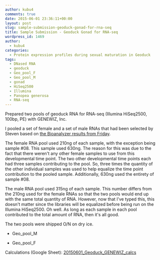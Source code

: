 ```yaml
---
author: kubu4
comments: true
date: 2015-06-01 23:36:11+00:00
layout: post
slug: sample-submission-geoduck-gonad-for-rna-seq
title: Sample Submission - Geoduck Gonad for RNA-seq
wordpress_id: 1469
author:
  - kubu4
categories:
  - Protein expression profiles during sexual maturation in Geoduck
tags:
  - DNased RNA
  - geoduck
  - Geo_pool_F
  - Geo_pool_M
  - gonad
  - HiSeq2500
  - Illumina
  - Panopea generosa
  - RNA-seq
---
```


Prepared two pools of geoduck RNA for RNA-seq (Illumina HiSeq2500, 100bp, PE) with GENEWIZ, Inc.

I pooled a set of female and a set of male RNAs that had been selected by Steven based on [the Bioanalyzer results from Friday](2015/05/28/bioanalyzer-geoduck-gonad-rna-quality-assessment.html).

The female RNA pool used 210ng of each sample, with the exception being sample #08. This sample used 630ng. The reason for this was due to the fact that there weren't any other female samples to use from this developmental time point. The two other developmental time points each had three samples contributing to the pool. So, three times the quantity of the other individual samples was used to help equalize the time point contribution to the pooled sample. Additionally, 630ng used the entirety of sample #08.

The male RNA pool used 315ng of each sample. This number differs from the 210ng used for the female RNAs so that the two pools would end up with the same total quantity of RNA. However, now that I've typed this, this doesn't matter since the libraries will be equalized before being run on the Illumina HiSeq2500. Oh well. As long as each sample in each pool contributed to the total amount of RNA, then it's all good.

The two pools were shipped O/N on dry ice.




    
  * Geo_pool_M

    
  * Geo_pool_F



Calculations (Google Sheet): [20150601_Geoduck_GENEWIZ_calcs](https://docs.google.com/spreadsheets/d/1cqVdYkTjzxc0TI2RV7EAxwO9_yqlKrvWSs4EIDC0WdY/edit?usp=sharing)


